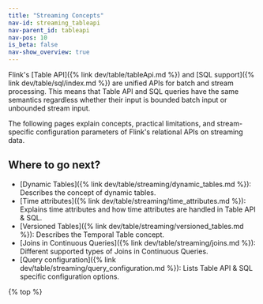 ```yaml
---
title: "Streaming Concepts"
nav-id: streaming_tableapi
nav-parent_id: tableapi
nav-pos: 10
is_beta: false
nav-show_overview: true
---
```

<!--
Licensed to the Apache Software Foundation (ASF) under one
or more contributor license agreements.  See the NOTICE file
distributed with this work for additional information
regarding copyright ownership.  The ASF licenses this file
to you under the Apache License, Version 2.0 (the
"License"); you may not use this file except in compliance
with the License.  You may obtain a copy of the License at

  http://www.apache.org/licenses/LICENSE-2.0

Unless required by applicable law or agreed to in writing,
software distributed under the License is distributed on an
"AS IS" BASIS, WITHOUT WARRANTIES OR CONDITIONS OF ANY
KIND, either express or implied.  See the License for the
specific language governing permissions and limitations
under the License.
-->

Flink's [Table API]({% link dev/table/tableApi.md %}) and [SQL support]({% link dev/table/sql/index.md %}) are unified APIs for batch and stream processing.
This means that Table API and SQL queries have the same semantics regardless whether their input is bounded batch input or unbounded stream input.

The following pages explain concepts, practical limitations, and stream-specific configuration parameters of Flink's relational APIs on streaming data.

Where to go next?
-----------------

* [Dynamic Tables]({% link dev/table/streaming/dynamic_tables.md %}): Describes the concept of dynamic tables.
* [Time attributes]({% link dev/table/streaming/time_attributes.md %}): Explains time attributes and how time attributes are handled in Table API & SQL.
* [Versioned Tables]({% link dev/table/streaming/versioned_tables.md %}): Describes the Temporal Table concept.
* [Joins in Continuous Queries]({% link dev/table/streaming/joins.md %}): Different supported types of Joins in Continuous Queries.
* [Query configuration]({% link dev/table/streaming/query_configuration.md %}): Lists Table API & SQL specific configuration options.

{% top %}
